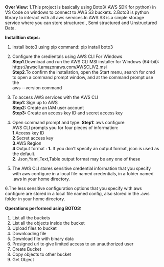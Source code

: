 **Over View:**
1.This project is basically using Boto3( AWS SDK for python) in VS Code on windows to connect to AWS S3 buckets.
2.Boto3 is python library to interact with all aws services.In AWS S3 is a simple storage service where you can store structured , Semi structured and Unstructured Data.

**Installtion steps:**
1. Install boto3 using pip command: pip install boto3

2. Configure the credientals using AWS CLI For Windows<br/>
   **Step1**.Download and run the AWS CLI MSI installer for Windows (64-bit):<br/>
   https://awscli.amazonaws.com/AWSCLIV2.msi<br/>
   **Step2**.To confirm the installation, open the Start menu, search for cmd to open a command prompt window, and at the command prompt use the<br/>
    aws --version command<br/>
    
3. To access AWS services with the AWS CLI<br/>
   **Step1:** Sign up to AWS<br/>
   **Step2:** Create an IAM user account<br/>
   **Step3:** Create an access key ID and secret access key<br/>

4. Open command prompt and type:
   **Step1:** aws configure<br/>
     AWS CLI prompts you for four pieces of information:<br/>
     **1**.Access key ID<br/>
     **2**.Secret access key<br/>
     **3**.AWS Region<br/>
     **4**.Output format : **1.** If you don't specify an output format, json is used as the default.<br/>
                           **2.** Json,Yaml,Text,Table output format may be any one of these<br/>
                       
5. The AWS CLI stores sensitive credential information that you specify with aws configure in a local file named credentials, in a folder named .aws in your home directory.
  
 6.The less sensitive configuration options that you specify with aws configure are stored in a local file named config, also stored in the .aws folder in your home directory.

**Operations performed using BOTO3:**
1. List all the buckets
2. List all the objects inside the bucket
3. Upload files to bucket
4. Downloading file
5. Download  file with binary data
6. Presigned url to give limited access  to an unauthorized user
7. Create Bucket
8. Copy objects to other bucket
9. Get Object
 
